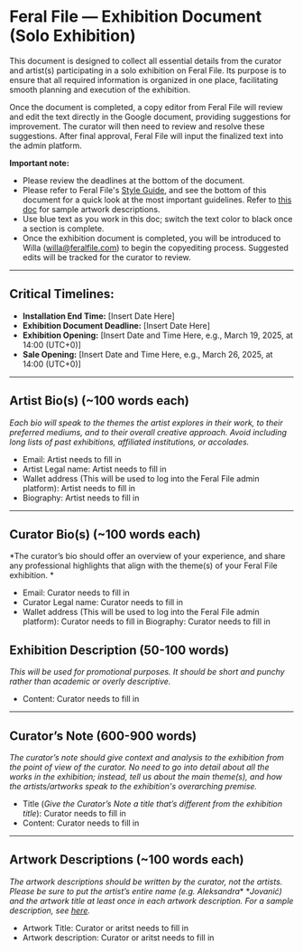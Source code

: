 # Feral File — Exhibition Document (Solo Exhibition)

This document is designed to collect all essential details from the curator and artist(s) participating in a solo exhibition on Feral File. Its purpose is to ensure that all required information is organized in one place, facilitating smooth planning and execution of the exhibition.

Once the document is completed, a copy editor from Feral File will review and edit the text directly in the Google document, providing suggestions for improvement. The curator will then need to review and resolve these suggestions. After final approval, Feral File will input the finalized text into the admin platform.

**Important note:**
- Please review the deadlines at the bottom of the document.
- Please refer to Feral File's [Style Guide](https://docs.google.com/document/d/1yyZCFNNcaNp-CvaQsLDL5sytobps26FN1phkUo6_0rE/edit#heading=h.o0afvwwax3hk), and see the bottom of this document for a quick look at the most important guidelines. Refer to [this doc](https://docs.google.com/document/d/1lK6kFTco5ksGBLDEA7KSNNcZ92ybsm2s0VcPYqKssCw/edit) for sample artwork descriptions.
- Use blue text as you work in this doc; switch the text color to black once a section is complete.
- Once the exhibition document is completed, you will be introduced to Willa (willa@feralfile.com) to begin the copyediting process. Suggested edits will be tracked for the curator to review.

---

## Critical Timelines: 
- **Installation End Time:** [Insert Date Here]  
- **Exhibition Document Deadline:** [Insert Date Here]  
- **Exhibition Opening:** [Insert Date and Time Here, e.g., March 19, 2025, at 14:00 (UTC+0)]  
- **Sale Opening:** [Insert Date and Time Here, e.g., March 26, 2025, at 14:00 (UTC+0)]

---

## Artist Bio(s) (~100 words each)

*Each bio will speak to the themes the artist explores in their work, to their preferred mediums, and to their overall creative approach. Avoid including long lists of past exhibitions, affiliated institutions, or accolades.*

- Email: Artist needs to fill in
- Artist Legal name: Artist needs to fill in
- Wallet address (This will be used to log into the Feral File admin platform): Artist needs to fill in
- Biography: Artist needs to fill in

---

## Curator Bio(s) (~100 words each)

*The curator’s bio should offer an overview of your experience, and share any professional highlights that align with the theme(s) of your Feral File exhibition. *

- Email: Curator needs to fill in
- Curator Legal name: Curator needs to fill in
- Wallet address (This will be used to log into the Feral File admin platform): Curator needs to fill in
Biography: Curator needs to fill in


## Exhibition Description (50-100 words)

*This will be used for promotional purposes. It should be short and punchy rather than academic or overly descriptive.*

- Content: Curator needs to fill in

---

## Curator’s Note (600-900 words)

*The curator’s note should give context and analysis to the exhibition from the point of view of the curator. No need to go into detail about all the works in the exhibition; instead, tell us about the main theme(s), and how the artists/artworks speak to the exhibition's overarching premise.*

- Title (*Give the Curator’s Note a title that’s different from the exhibition title*): Curator needs to fill in
- Content: Curator needs to fill in

---

## Artwork Descriptions (~100 words each)

*The artwork descriptions should be written by the curator, not the artists. Please be sure to put the artist’s entire name (e.g. Aleksandra** **Jovanić) and the artwork title at least once in each artwork description. For a sample description, see [here](https://docs.google.com/document/d/1lK6kFTco5ksGBLDEA7KSNNcZ92ybsm2s0VcPYqKssCw/edit).*

- Artwork Title: Curator or aritst needs to fill in
- Artwork description: Curator or aritst needs to fill in
